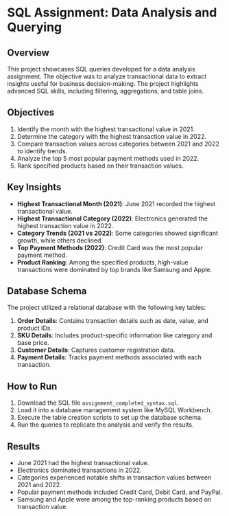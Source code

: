 # SQL Assignment: Data Analysis and Querying

## Overview
This project showcases SQL queries developed for a data analysis assignment. The objective was to analyze transactional data to extract insights useful for business decision-making. The project highlights advanced SQL skills, including filtering, aggregations, and table joins.

## Objectives
1. Identify the month with the highest transactional value in 2021.
2. Determine the category with the highest transaction value in 2022.
3. Compare transaction values across categories between 2021 and 2022 to identify trends.
4. Analyze the top 5 most popular payment methods used in 2022.
5. Rank specified products based on their transaction values.

## Key Insights
- **Highest Transactional Month (2021)**: June 2021 recorded the highest transactional value.
- **Highest Transactional Category (2022)**: Electronics generated the highest transaction value in 2022.
- **Category Trends (2021 vs 2022)**: Some categories showed significant growth, while others declined.
- **Top Payment Methods (2022)**: Credit Card was the most popular payment method.
- **Product Ranking**: Among the specified products, high-value transactions were dominated by top brands like Samsung and Apple.

## Database Schema
The project utilized a relational database with the following key tables:
1. **Order Details**: Contains transaction details such as date, value, and product IDs.
2. **SKU Details**: Includes product-specific information like category and base price.
3. **Customer Details**: Captures customer registration data.
4. **Payment Details**: Tracks payment methods associated with each transaction.

## How to Run
1. Download the SQL file `assignment_completed_syntax.sql`.
2. Load it into a database management system like MySQL Workbench.
3. Execute the table creation scripts to set up the database schema.
4. Run the queries to replicate the analysis and verify the results.

## Results
- June 2021 had the highest transactional value.
- Electronics dominated transactions in 2022.
- Categories experienced notable shifts in transaction values between 2021 and 2022.
- Popular payment methods included Credit Card, Debit Card, and PayPal.
- Samsung and Apple were among the top-ranking products based on transaction value.
